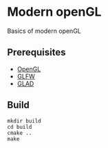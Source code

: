 Modern openGL
=============
Basics of modern openGL

Prerequisites
-------------
- [OpenGL](https://www.khronos.org/opengl/wiki/Getting_Started/)
- [GLFW](https://glfw.org)
- [GLAD](https://glad.dav1d.de)

Build
-----
```
mkdir build
cd build
cmake ..
make
```
